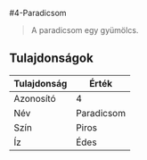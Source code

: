 #4-Paradicsom

> A paradicsom egy gyümölcs.

## Tulajdonságok

| Tulajdonság | Érték      |
| ----------- | ---------- |
| Azonosító   | 4          |
| Név         | Paradicsom |
| Szín        | Piros      |
| Íz          | Édes       |
